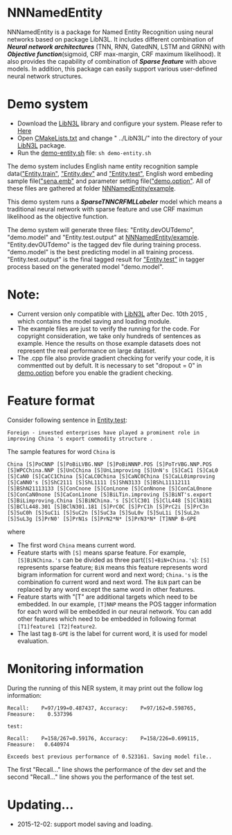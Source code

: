 NNNamedEntity
======
NNNamedEntity is a package for Named Entity Recognition using neural networks based on package LibN3L. It includes different combination of ***Neural network architectures*** (TNN, RNN, GatedNN, LSTM and GRNN) with ***Objective function***(sigmoid, CRF max-margin, CRF maximum likelihood). It also provides the capability of combination of ***Sparse feature*** with above models. In addition, this package can easily support various user-defined neural network structures.

Demo system
======
* Download the [LibN3L](https://github.com/SUTDNLP/LibN3L) library and configure your system. Please refer to [Here](https://github.com/SUTDNLP/LibN3L)
* Open [CMakeLists.txt](CMakeLists.txt) and change " ../LibN3L/" into the directory of your [LibN3L](https://github.com/SUTDNLP/LibN3L) package.
* Run the [demo-entity.sh](demo-entity.sh) file: `sh demo-entity.sh`

The demo system includes English name entity recognition sample data(["Entity.train"](example/Entity.train), ["Entity.dev"](example/Entity.dev) and ["Entity.test"](example/Entity.test), English word embeding sample file(["sena.emb"](example/sena.emb) and parameter setting file(["demo.option"](example/demo.option). All of these files are gathered at folder [NNNamedEntity/example](example).
 
This demo system runs a ***SparseTNNCRFMLLabeler*** model which means a traditional neural network with sparse feature and use CRF maximun likelihood as the objective function. 

The demo system will generate three files: "Entity.devOUTdemo", "demo.model" and "Entity.test.output" at [NNNamedEntity/example](example). "Entity.devOUTdemo" is the tagged dev file during training process. "demo.model" is the best predicting model in all training process. "Entity.test.output" is the final tagged result for ["Entity.test"](example/Entity.test) in tagger process based on the generated model "demo.model".

Note: 
======
* Current version only compatible with [LibN3L](https://github.com/SUTDNLP/LibN3L) after Dec. 10th 2015 , which contains the model saving and loading module.
* The example files are just to verify the running for the code. For copyright consideration, we take only hundreds of sentences as example. Hence the results on those example datasets does not represent the real performance on large dataset.
* The .cpp file also provide gradient checking for verify your code, it is commentted out by defult. It is necessary to set "dropout = 0" in [demo.option](example/demo.option) before you enable the gradient checking.

Feature format
======
Consider following sentence in [Entity.test](example/Entity.test):

`Foreign - invested enterprises have played a prominent role in improving China 's export commodity structure . ` 

The sample features for word `China` is 

`China [S]PoCNNP [S]PoBiLVBG.NNP [S]PoBiNNNP.POS [S]PoTrVBG.NNP.POS [S]WPCChina.NNP [S]UnCChina [S]UnLimproving [S]UnN's [S]CaC1 [S]CaL0 [S]CaN0 [S]CaCC1China [S]CaLC0China [S]CaNC0China [S]CaLL0improving [S]CaNN0's [S]ShC2111 [S]ShL1111 [S]ShN3133 [S]BShL11112111 [S]BShN21113133 [S]ConCnone [S]ConLnone [S]ConNnone [S]ConCaL0none [S]ConCaN0none [S]CaConL1none [S]BiLTin.improving [S]BiNT's.export [S]BiLimproving.China [S]BiNChina.'s [S]ClC301 [S]ClL448 [S]ClN181 [S]BClL448.301 [S]BClN301.181 [S]PrC0C [S]PrC1h [S]PrC2i [S]PrC3n [S]SuC0h [S]SuC1i [S]SuC2n [S]SuC3a [S]SuL0v [S]SuL1i [S]SuL2n [S]SuL3g [S]PrN0' [S]PrN1s [S]PrN2*N* [S]PrN3*N* [T]NNP B-GPE`

where

* The first word `China` means current word.
* Feature starts with `[S]` means sparse feature. For example, `[S]BiNChina.'s` can be divided as three part(`[S]+BiN+China.'s`): `[S]` represents sparse feature; `BiN` means this feature represents word bigram information for current word and next word; `China.'s` is the combination fo current word and next word. The `BiN` part can be replaced by any word except the same word in other features.
* Feature starts with "[T" are additional targets which need to be embedded. In our example, `[T]NNP` means the POS tagger information for each word will be embedded in our neural network. You can add other features which need to be embedded in following format `[T1]feature1 [T2]feature2`.
* The last tag `B-GPE` is the label for current word, it is used for model evaluation.


Monitoring information
=====
During the running of this NER system, it may print out the follow log information:

`Recall:	P=97/199=0.487437, Accuracy:	P=97/162=0.598765, Fmeasure:	0.537396`

`test:`

`Recall:	P=158/267=0.59176, Accuracy:	P=158/226=0.699115, Fmeasure:	0.640974`

`Exceeds best previous performance of 0.523161. Saving model file..`

The first "Recall..." line shows the performance of the dev set and the second "Recall..." line shows 
you the performance of the test set.


Updating...
====
* 2015-12-02: support model saving and loading.
